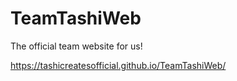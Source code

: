 # TeamTashiWeb

The official team website for us!

https://tashicreatesofficial.github.io/TeamTashiWeb/

